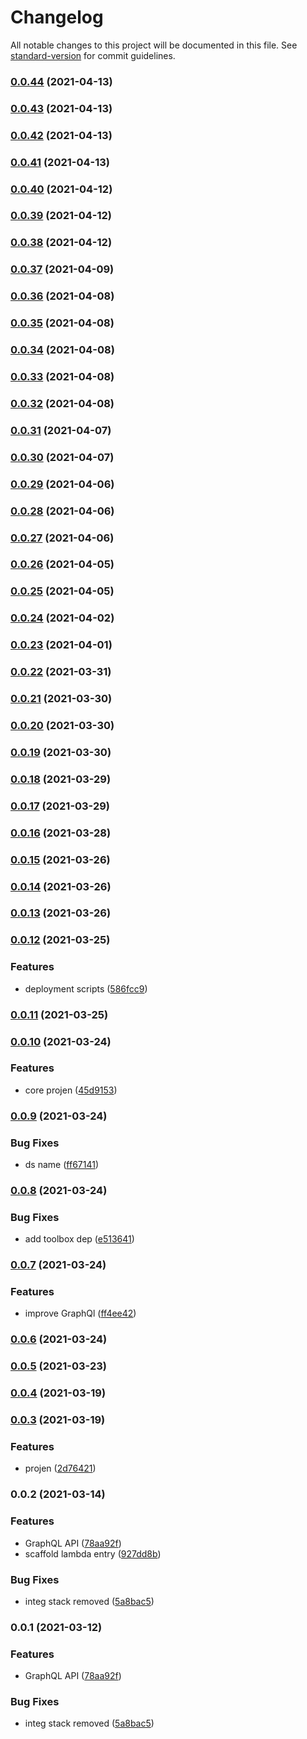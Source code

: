 # Changelog

All notable changes to this project will be documented in this file. See [standard-version](https://github.com/conventional-changelog/standard-version) for commit guidelines.

### [0.0.44](https://github.com/taimos/cdk-serverless/compare/v0.0.43...v0.0.44) (2021-04-13)

### [0.0.43](https://github.com/taimos/cdk-serverless/compare/v0.0.42...v0.0.43) (2021-04-13)

### [0.0.42](https://github.com/taimos/cdk-serverless/compare/v0.0.41...v0.0.42) (2021-04-13)

### [0.0.41](https://github.com/taimos/cdk-serverless/compare/v0.0.40...v0.0.41) (2021-04-13)

### [0.0.40](https://github.com/taimos/cdk-serverless/compare/v0.0.39...v0.0.40) (2021-04-12)

### [0.0.39](https://github.com/taimos/cdk-serverless/compare/v0.0.38...v0.0.39) (2021-04-12)

### [0.0.38](https://github.com/taimos/cdk-serverless/compare/v0.0.37...v0.0.38) (2021-04-12)

### [0.0.37](https://github.com/taimos/cdk-serverless/compare/v0.0.36...v0.0.37) (2021-04-09)

### [0.0.36](https://github.com/taimos/cdk-serverless/compare/v0.0.35...v0.0.36) (2021-04-08)

### [0.0.35](https://github.com/taimos/cdk-serverless/compare/v0.0.34...v0.0.35) (2021-04-08)

### [0.0.34](https://github.com/taimos/cdk-serverless/compare/v0.0.33...v0.0.34) (2021-04-08)

### [0.0.33](https://github.com/taimos/cdk-serverless/compare/v0.0.32...v0.0.33) (2021-04-08)

### [0.0.32](https://github.com/taimos/cdk-serverless/compare/v0.0.31...v0.0.32) (2021-04-08)

### [0.0.31](https://github.com/taimos/cdk-serverless/compare/v0.0.30...v0.0.31) (2021-04-07)

### [0.0.30](https://github.com/taimos/cdk-serverless/compare/v0.0.29...v0.0.30) (2021-04-07)

### [0.0.29](https://github.com/taimos/cdk-serverless/compare/v0.0.28...v0.0.29) (2021-04-06)

### [0.0.28](https://github.com/taimos/cdk-serverless/compare/v0.0.27...v0.0.28) (2021-04-06)

### [0.0.27](https://github.com/taimos/cdk-serverless/compare/v0.0.26...v0.0.27) (2021-04-06)

### [0.0.26](https://github.com/taimos/cdk-serverless/compare/v0.0.25...v0.0.26) (2021-04-05)

### [0.0.25](https://github.com/taimos/cdk-serverless/compare/v0.0.24...v0.0.25) (2021-04-05)

### [0.0.24](https://github.com/taimos/cdk-serverless/compare/v0.0.23...v0.0.24) (2021-04-02)

### [0.0.23](https://github.com/taimos/cdk-serverless/compare/v0.0.22...v0.0.23) (2021-04-01)

### [0.0.22](https://github.com/taimos/cdk-serverless/compare/v0.0.21...v0.0.22) (2021-03-31)

### [0.0.21](https://github.com/taimos/cdk-serverless/compare/v0.0.20...v0.0.21) (2021-03-30)

### [0.0.20](https://github.com/taimos/cdk-serverless/compare/v0.0.19...v0.0.20) (2021-03-30)

### [0.0.19](https://github.com/taimos/cdk-serverless/compare/v0.0.18...v0.0.19) (2021-03-30)

### [0.0.18](https://github.com/taimos/cdk-serverless/compare/v0.0.17...v0.0.18) (2021-03-29)

### [0.0.17](https://github.com/taimos/cdk-serverless/compare/v0.0.16...v0.0.17) (2021-03-29)

### [0.0.16](https://github.com/taimos/cdk-serverless/compare/v0.0.15...v0.0.16) (2021-03-28)

### [0.0.15](https://github.com/taimos/cdk-serverless/compare/v0.0.14...v0.0.15) (2021-03-26)

### [0.0.14](https://github.com/taimos/cdk-serverless/compare/v0.0.13...v0.0.14) (2021-03-26)

### [0.0.13](https://github.com/taimos/cdk-serverless/compare/v0.0.12...v0.0.13) (2021-03-26)

### [0.0.12](https://github.com/taimos/cdk-serverless/compare/v0.0.10...v0.0.12) (2021-03-25)


### Features

* deployment scripts ([586fcc9](https://github.com/taimos/cdk-serverless/commit/586fcc9e4768144bdaf093fe3bc89504a11cb76f))

### [0.0.11](https://github.com/taimos/cdk-serverless/compare/v0.0.10...v0.0.11) (2021-03-25)

### [0.0.10](https://github.com/taimos/cdk-serverless/compare/v0.0.9...v0.0.10) (2021-03-24)


### Features

* core projen ([45d9153](https://github.com/taimos/cdk-serverless/commit/45d91534080d230aa147f066b53dce72788cdb1f))

### [0.0.9](https://github.com/taimos/cdk-serverless/compare/v0.0.8...v0.0.9) (2021-03-24)


### Bug Fixes

* ds name ([ff67141](https://github.com/taimos/cdk-serverless/commit/ff67141681d6c64b640c7be37fdedc38502b352a))

### [0.0.8](https://github.com/taimos/cdk-serverless/compare/v0.0.7...v0.0.8) (2021-03-24)


### Bug Fixes

* add toolbox dep ([e513641](https://github.com/taimos/cdk-serverless/commit/e513641196f762dc204a6a8df9f868d208bebdc7))

### [0.0.7](https://github.com/taimos/cdk-serverless/compare/v0.0.6...v0.0.7) (2021-03-24)


### Features

* improve GraphQl ([ff4ee42](https://github.com/taimos/cdk-serverless/commit/ff4ee42a974c85258a429ba10d38721c2b2a5903))

### [0.0.6](https://github.com/taimos/cdk-serverless/compare/v0.0.4...v0.0.6) (2021-03-24)

### [0.0.5](https://github.com/taimos/cdk-serverless/compare/v0.0.4...v0.0.5) (2021-03-23)

### [0.0.4](https://github.com/taimos/cdk-serverless/compare/v0.0.3...v0.0.4) (2021-03-19)

### [0.0.3](https://github.com/taimos/cdk-serverless/compare/v0.0.2...v0.0.3) (2021-03-19)


### Features

* projen ([2d76421](https://github.com/taimos/cdk-serverless/commit/2d764213bbc7951aca40fb43d4a87ae997c2506d))

### 0.0.2 (2021-03-14)


### Features

* GraphQL API ([78aa92f](https://github.com/taimos/cdk-serverless/commit/78aa92f657a5fa89a620e452441f118211f592a6))
* scaffold lambda entry ([927dd8b](https://github.com/taimos/cdk-serverless/commit/927dd8b19ba3bdbe6568ef8f7392aa5fa180f76e))


### Bug Fixes

* integ stack removed ([5a8bac5](https://github.com/taimos/cdk-serverless/commit/5a8bac54c60c7c262a7ee1deda38de9a695cae30))

### 0.0.1 (2021-03-12)


### Features

* GraphQL API ([78aa92f](https://github.com/taimos/cdk-serverless/commit/78aa92f657a5fa89a620e452441f118211f592a6))


### Bug Fixes

* integ stack removed ([5a8bac5](https://github.com/taimos/cdk-serverless/commit/5a8bac54c60c7c262a7ee1deda38de9a695cae30))
